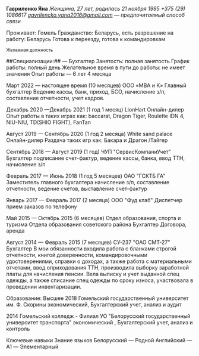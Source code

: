 **Гавриленко Яна**
_Женщина, 27 лет, родилась 21 ноября 1995_
*+375 (29) 1086617*
*gavrilencko.yana2016@gmail.com — _предпочитаемый способ связи_*

Проживает: Гомель
Гражданство: Беларусь, есть разрешение на работу: Беларусь
Готова к переезду, готова к командировкам

<sub> Желаемая должность </sub>

##Специализации:##
— Бухгалтер
Занятость: полная занятость
График работы: полный день
Желательное время в пути до работы: не имеет значения
Опыт работы — 6 лет 4 месяца

Март 2022 — настоящее время (10 месяцев)
ООО «МВА и К»
Главный бухгалтер
Ведение кассы, банк, приход, БСО, начисление з/п, составление отчетности, учет кадров.

Декабрь 2020 —Декабрь 2021 (1 год 1 месяц)
LionHart
Онлайн-дилер
Опыт работы в таких играх как: baccarat, Dragon Tiger, Roulette IDN 4, NIU-NIU, TD(SHIO FIGHT),
FanTan

Август 2019 — Сентябрь 2020 (1 год 2 месяца)
White sand palace
Онлайн-дилер
Раздача таких игр как: Бакара и Драгон /Тайгер

Сентябрь 2018 — Август 2019 (1 год)
ЧУП "СервисКомпаниУчет"
Бухгалтер
подписание счет-фактур, ведение кассы, банка, ввод ТТН, начисление з/п

Февраль 2017 — Июнь 2018 (1 год 5 месяцев)
ОАО "ГСКТБ ГА"
Заместитель главного бухгалтера
начисление з/п, составление отчетности, ведение счетов, выставление счет-фактур

Январь 2017 — Февраль 2017 (2 месяца)
ООО "Фуд клаб"
Диспетчер
прием заказов по телефону

Май 2015 — Октябрь 2015 (6 месяцев)
Отдел образования, спорта и туризма Отдела образования
советского района
Бухгалтер
Договора, аренда

Август 2014 — Февраль 2015 (7 месяцев)
СУ-237 "ОАО СМТ-27"
Бухгалтер
В мои обязанности входила работа с бланками строгой отчетности, книгой доверенности,
командировочными удостоверениями, справки о доходах, а также работа с материальными
отчетами, ввод оприходования ТТН, производила выборку заработной платы для начисления
пенсии. Вела выписку и учет выданной спец одежды, а также списание спец одежды по сроку
износа, участвовала в проведении инвентаризации.

Образование:
Высшее
2018 Гомельский государственный университет им. Ф. Скорины
экономический, Бухгалтерский учет, анализ и аудит

2014 Гомельский колледж - Филиал УО "Белорусский государственный университет транспорта"
экономический , Бухгалтерский учет, анализ и контроль

Ключевые навыки
Знание языков Белорусский — Родной
Английский — A1 — Элементарный